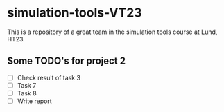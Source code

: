 # simulation-tools-VT23
This is a repository of a great team in the simulation tools course at Lund, HT23.

## Some TODO's for project 2
- [ ] Check result of task 3
- [ ] Task 7
- [ ] Task 8
- [ ] Write report
